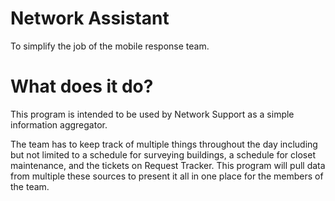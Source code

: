 # Network Assistant
To simplify the job of the mobile response team.

# What does it do?

This program is intended to be used by Network Support as a simple information aggregator. 

The team has to keep track of multiple things throughout the day including but not limited to a schedule for surveying buildings, a schedule for closet maintenance, and the tickets on Request Tracker. This program will pull data from multiple these sources to present it all in one place for the members of the team. 
